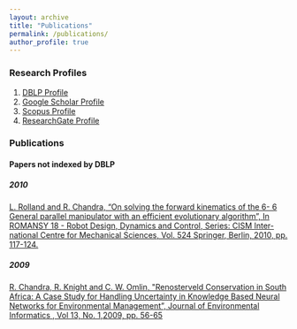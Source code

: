 ```yaml
---
layout: archive
title: "Publications"
permalink: /publications/
author_profile: true
---
```

 
### Research Profiles
  1. [DBLP Profile](http://dblp.uni-trier.de/pers/hd/c/Chandra:Rohitash)
  2. [Google Scholar Profile](https://scholar.google.com.au/citations?user=pVPvRLoAAAAJ&hl=en)
  3. [Scopus Profile](https://www.scopus.com/authid/detail.uri?authorId=35106707300)
  4. [ResearchGate Profile](https://www.researchgate.net/profile/Rohitash_Chandra) 
 
 
### Publications 
 


<script src="https://bibbase.org/show?bib=http%3A%2F%2Fdblp.uni-trier.de%2Fpers%2Ftb0%2Fc%2FChandra%3ARohitash.bib&jsonp=1"></script>

#### Papers not indexed by DBLP

##### 2010
[ L. Rolland and R. Chandra, “On solving the forward kinematics of the 6- 6 General parallel manipulator with an efficient evolutionary algorithm”, In ROMANSY 18 - Robot Design, Dynamics and Control, Series: CISM Inter- national Centre for Mechanical Sciences, Vol. 524 Springer, Berlin, 2010, pp. 117-124.](https://link.springer.com/chapter/10.1007/978-3-7091-0277-0_13) 

##### 2009

[R. Chandra, R. Knight and C. W. Omlin, "Renosterveld Conservation in South Africa: A Case Study for Handling    Uncertainty in Knowledge Based Neural Networks for Environmental Management”, Journal of Environmental Informatics , Vol 13, No. 1,2009, pp. 56-65](https://github.com/rohitash-chandra/research/blob/master/2009/ChandraOmlin_2009Environment.pdf)


   
 
 
